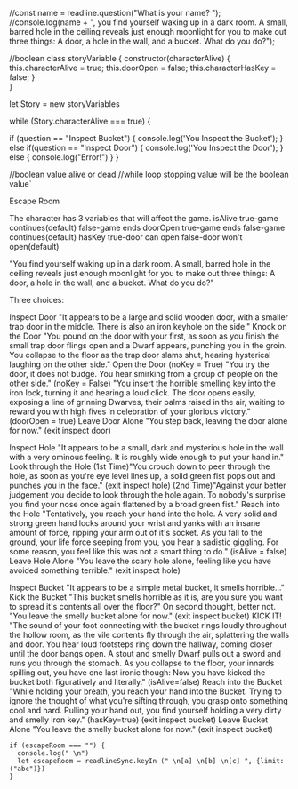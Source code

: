 
//const name = readline.question("What is your name? ");
//console.log(name + ", you find yourself waking up in a dark room.  A small, barred hole in the ceiling reveals just enough moonlight for you to make out three things: A door, a hole in the wall, and a bucket.  What do you do?");

//boolean
class storyVariable {
    constructor(characterAlive) {
        this.characterAlive = true;
        this.doorOpen = false;
        this.characterHasKey = false;
    }    
}

let Story = new storyVariables

while (Story.characterAlive === true) {


if (question == "Inspect Bucket") {
  console.log('You Inspect the Bucket');
} else if(question == "Inspect Door") {
  console.log('You Inspect the Door');
} else {
    console.log("Error!")
}
}



//boolean value alive or dead
//while loop stopping value will be the boolean value`

Escape Room

The character has 3 variables that will affect the game.
    isAlive
        true-game continues(default)
        false-game ends
    doorOpen
        true-game ends
        false-game continues(default)
    hasKey
        true-door can open
        false-door won't open(default)

"You find yourself waking up in a dark room.  A small, barred hole in the ceiling reveals just enough moonlight for you to make out three things: A door, a hole in the wall, and a bucket.  What do you do?"
      
Three choices:
            
Inspect Door
    "It appears to be a large and solid wooden door, with a smaller trap door in the middle.  There is also an iron keyhole on the side."
        Knock on the Door
            "You pound on the door with your first, as soon as you finish the small trap door flings open and a Dwarf appears, punching you in the groin.  You collapse to the floor as the trap door slams shut, hearing hysterical laughing on the other side."
        Open the Door
            (noKey = True) "You try the door, it does not budge.  You hear smirking from a group of people on the other side."
            (noKey = False) "You insert the horrible smelling key into the iron lock, turning it and hearing a loud click.  The door opens easily, exposing a line of grinning Dwarves, their palms raised in the air, waiting to reward you with high fives in celebration of your glorious victory." (doorOpen = true)
        Leave Door Alone
            "You step back, leaving the door alone for now." (exit inspect door)

Inspect Hole
    "It appears to be a small, dark and mysterious hole in the wall with a very ominous feeling.  It is roughly wide enough to put your hand in."
        Look through the Hole 
            (1st Time)"You crouch down to peer through the hole, as soon as you're eye level lines up, a solid green fist pops out and punches you in the face." (exit inspect hole)
            (2nd Time)"Against your better judgement you decide to look through the hole again.  To nobody's surprise you find your nose once again flattened by a broad green fist."
        Reach into the Hole
            "Tentatively, you reach your hand into the hole.  A very solid and strong green hand locks around your wrist and yanks with an insane amount of force, ripping your arm out of it's socket.  As you fall to the ground, your life force seeping from you, you hear a sadistic giggling.  For some reason, you feel like this was not a smart thing to do." (isAlive = false)
        Leave Hole Alone
            "You leave the scary hole alone, feeling like you have avoided something terrible." (exit inspect hole)

Inspect Bucket
    "It appears to be a simple metal bucket, it smells horrible..."
        Kick the Bucket
            "This bucket smells horrible as it is, are you sure you want to spread it's contents all over the floor?"
                On second thought, better not.
                    "You leave the smelly bucket alone for now." (exit inspect bucket)
                KICK IT!
                    "The sound of your foot connecting with the bucket rings loudly throughout the hollow room, as the vile contents fly through the air, splattering the walls and door.  You hear loud footsteps ring down the hallway, coming closer until the door bangs open. A stout and smelly Dwarf pulls out a sword and runs you through the stomach.  As you collapse to the floor, your innards spilling out, you have one last ironic though: Now you have kicked the bucket both figuratively and literally." (isAlive=false)
        Reach into the Bucket
            "While holding your breath, you reach your hand into the Bucket.  Trying to ignore the thought of what you're sifting through, you grasp onto something cool and hard.  Pulling your hand out, you find yourself holding a very dirty and smelly iron key." (hasKey=true) (exit inspect bucket)
        Leave Bucket Alone
            "You leave the smelly bucket alone for now." (exit inspect bucket)


    if (escapeRoom === "") {
      console.log(" \n")
      let escapeRoom = readlineSync.keyIn (" \n[a] \n[b] \n[c] ", {limit: ("abc")})
    }
